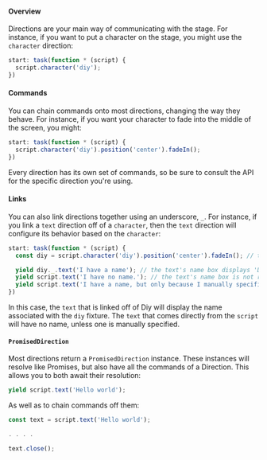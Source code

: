#### Overview

Directions are your main way of communicating with the stage. For instance, if you want to put a character on the stage, you might use the `character` direction:

```js
start: task(function * (script) {
  script.character('diy');
})
```

#### Commands

You can chain commands onto most directions, changing the way they behave. For instance, if you want your character to fade into the middle of the screen, you might:

```js
start: task(function * (script) {
  script.character('diy').position('center').fadeIn();
})
```

Every direction has its own set of commands, so be sure to consult the API for the specific direction you're using.

#### Links

You can also link directions together using an underscore, `_`. For instance, if you link a `text` direction off of a `character`, then the `text` direction will configure its behavior based on the `character`:

```js
start: task(function * (script) {
  const diy = script.character('diy').position('center').fadeIn(); // the 'diy' fixture has the `name` 'Diy'

  yield diy._.text('I have a name'); // the text's name box displays 'Diy'
  yield script.text('I have no name.'); // the text's name box is not rendered
  yield script.text('I have a name, but only because I manually specified it.').name('Ember');  // the text's name box displays 'Ember'
})
```

In this case, the `text` that is linked off of Diy will display the name associated with the `diy` fixture. The `text` that comes directly from the `script` will have no name, unless one is manually specified.

#### `PromisedDirection`

Most directions return a `PromisedDirection` instance. These instances will resolve like Promises, but also have all the commands of a Direction. This allows you to both await their resolution:

```js
yield script.text('Hello world');
```

As well as to chain commands off them:

```js
const text = script.text('Hello world');

. . . .

text.close();
```
